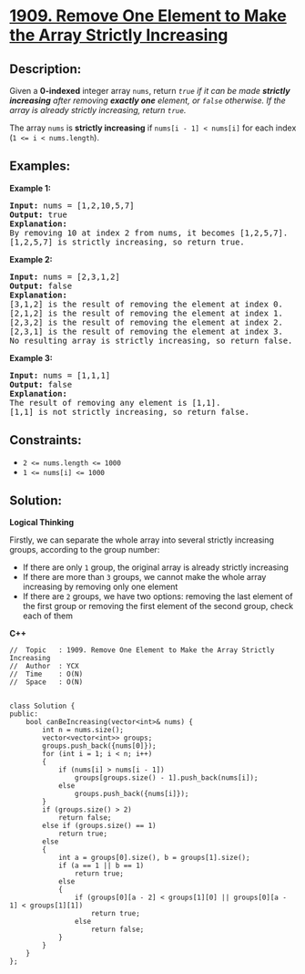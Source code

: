 # [1909. Remove One Element to Make the Array Strictly Increasing](https://leetcode.com/problems/remove-one-element-to-make-the-array-strictly-increasing/)


## Description:

<p>Given a <strong>0-indexed</strong> integer array <code>nums</code>, return <em><code>true</code> if it can be made <strong>strictly increasing</strong> after removing <strong>exactly one</strong> element, or <code>false</code> otherwise. If the array is already strictly increasing, return <code>true</code>.</em></p>

<p>The array <code>nums</code> is <strong>strictly increasing</strong> if <code>nums[i - 1] &lt; nums[i]</code> for each index (<code>1 &lt;= i &lt; nums.length</code>).</p>


## Examples:

<strong>Example 1:</strong>
<pre>
<strong>Input:</strong> nums = [1,2,10,5,7]
<strong>Output:</strong> true
<strong>Explanation:</strong> 
By removing 10 at index 2 from nums, it becomes [1,2,5,7].
[1,2,5,7] is strictly increasing, so return true.
</pre>

<strong>Example 2:</strong>
<pre>
<strong>Input:</strong> nums = [2,3,1,2]
<strong>Output:</strong> false
<strong>Explanation:</strong> 
[3,1,2] is the result of removing the element at index 0.
[2,1,2] is the result of removing the element at index 1.
[2,3,2] is the result of removing the element at index 2.
[2,3,1] is the result of removing the element at index 3.
No resulting array is strictly increasing, so return false.
</pre>

<strong>Example 3:</strong>
<pre>
<strong>Input:</strong> nums = [1,1,1]
<strong>Output:</strong> false
<strong>Explanation:</strong> 
The result of removing any element is [1,1].
[1,1] is not strictly increasing, so return false.
</pre>


## Constraints:

<ul>
    <li><code>2 &lt;= nums.length &lt;= 1000</code></li>
    <li><code>1 &lt;= nums[i] &lt;= 1000</code></li>
</ul>


## Solution:

<strong>Logical Thinking</strong>
<p>Firstly, we can separate the whole array into several strictly increasing groups, according to the group number:</p>

<ul>
    <li>If there are only <code>1</code> group, the original array is already strictly increasing</li>
    <li>If there are more than <code>3</code> groups, we cannot make the whole array increasing by removing only one element</li>
    <li>If there are <code>2</code> groups, we have two options: removing the last element of the first group or removing the first element of the second group, check each of them</li> 
</ul>


<strong>C++</strong>

```
//  Topic   : 1909. Remove One Element to Make the Array Strictly Increasing
//  Author  : YCX
//  Time    : O(N)
//  Space   : O(N)


class Solution {
public:
    bool canBeIncreasing(vector<int>& nums) {
        int n = nums.size();
        vector<vector<int>> groups;
        groups.push_back({nums[0]});
        for (int i = 1; i < n; i++)
        {
            if (nums[i] > nums[i - 1])
                groups[groups.size() - 1].push_back(nums[i]);
            else
                groups.push_back({nums[i]});
        }
        if (groups.size() > 2)
            return false;
        else if (groups.size() == 1)
            return true;
        else
        {
            int a = groups[0].size(), b = groups[1].size();
            if (a == 1 || b == 1)
                return true;
            else
            {
                if (groups[0][a - 2] < groups[1][0] || groups[0][a - 1] < groups[1][1])
                    return true;
                else
                    return false;
            }
        }
    }
};
```
